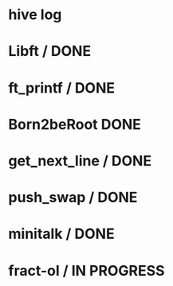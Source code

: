 # hive log
#
# Libft / DONE
# ft_printf / DONE
# Born2beRoot DONE
# get_next_line / DONE
# push_swap / DONE
# minitalk / DONE
# fract-ol / IN PROGRESS